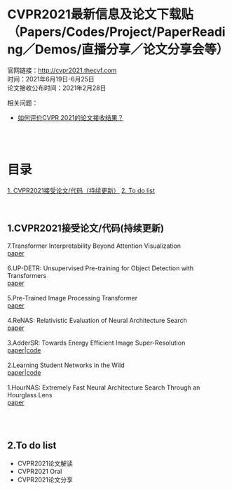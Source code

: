 # CVPR2021最新信息及论文下载贴（Papers/Codes/Project/PaperReading／Demos/直播分享／论文分享会等）

官网链接：http://cvpr2021.thecvf.com<br>
时间：2021年6月19日-6月25日<br>
论文接收公布时间：2021年2月28日<br>

相关问题：<br>

* [如何评价CVPR 2021的论文接收结果？](https://www.zhihu.com/question/446299297)

<br><br>

# 目录

[1. CVPR2021接受论文/代码（持续更新）](#1)
[2. To do list](#2)


<br>

<a name="1"/> 

## 1.CVPR2021接受论文/代码(持续更新)

7.Transformer Interpretability Beyond Attention Visualization<br>
[paper](https://arxiv.org/pdf/2012.09838.pdf)<br><br>
6.UP-DETR: Unsupervised Pre-training for Object Detection with Transformers<br>
[paper](https://arxiv.org/pdf/2011.09094.pdf)<br><br>
5.Pre-Trained Image Processing Transformer<br>
[paper](https://arxiv.org/pdf/2012.00364.pdf)<br><br>
4.ReNAS: Relativistic Evaluation of Neural Architecture Search<br>
[paper](https://arxiv.org/pdf/1910.01523.pdf)<br><br>
3.AdderSR: Towards Energy Efficient Image Super-Resolution<br>
[paper](https://arxiv.org/pdf/2009.08891.pdf)|[code](https://github.com/huawei-noah/AdderNet)<br><br>
2.Learning Student Networks in the Wild<br>
[paper](https://arxiv.org/pdf/1904.01186.pdf)|[code](https://github.com/huawei-noah/DAFL)<br><br>
1.HourNAS: Extremely Fast Neural Architecture Search Through an Hourglass Lens<br>
[paper](https://arxiv.org/pdf/2005.14446.pdf)<br><br>



<br>

<a name="2"/> 

## 2.To do list

* CVPR2021论文解读
* CVPR2021 Oral
* CVPR2021论文分享
